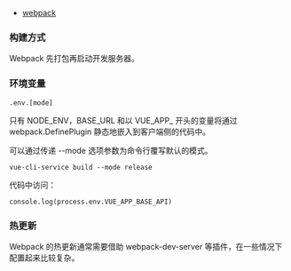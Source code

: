 
- [webpack](https://www.webpackjs.com/configuration/output/#outputclean)

<!-- https://webpack.docschina.org/guides/code-splitting/ -->

### 构建方式

Webpack 先打包再启动开发服务器。

### 环境变量
```
.env.[mode] 
```
只有 NODE_ENV，BASE_URL 和以 VUE_APP_ 开头的变量将通过 webpack.DefinePlugin 静态地嵌入到客户端侧的代码中。

可以通过传递 --mode 选项参数为命令行覆写默认的模式。
```
vue-cli-service build --mode release
```

代码中访问：
```
console.log(process.env.VUE_APP_BASE_API)
```

### 热更新 

Webpack 的热更新通常需要借助 webpack-dev-server 等插件，在一些情况下配置起来比较复杂。